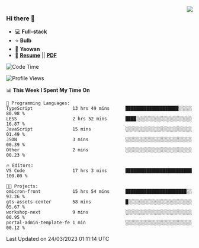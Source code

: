 <img align="right" src="https://github-readme-stats.vercel.app/api?username=LolipopJ&show_icons=true&count_private=true&hide_title=true&include_all_commits=true&theme=vue">

### Hi there 👋

- :computer: **Full-stack**
- :star: **Bulb**
- :pill: **Yaowan**
- :milky_way: [**Resume**](https://lolipopj.github.io/resume/) || [**PDF**](https://cdn.jsdelivr.net/gh/lolipopj/resume/export/resume-en.pdf)

<!--START_SECTION:waka-->
![Code Time](http://img.shields.io/badge/Code%20Time-1%2C084%20hrs%2051%20mins-blue)

![Profile Views](http://img.shields.io/badge/Profile%20Views-1-blue)

📊 **This Week I Spent My Time On** 

```text
💬 Programming Languages: 
TypeScript               13 hrs 49 mins      ████████████████████░░░░░   80.98 % 
LESS                     2 hrs 52 mins       ████░░░░░░░░░░░░░░░░░░░░░   16.87 % 
JavaScript               15 mins             ░░░░░░░░░░░░░░░░░░░░░░░░░   01.49 % 
JSON                     3 mins              ░░░░░░░░░░░░░░░░░░░░░░░░░   00.39 % 
Other                    2 mins              ░░░░░░░░░░░░░░░░░░░░░░░░░   00.23 % 

🔥 Editors: 
VS Code                  17 hrs 3 mins       █████████████████████████   100.00 % 

🐱‍💻 Projects: 
omicron-front            15 hrs 54 mins      ███████████████████████░░   93.26 % 
gts-assets-center        58 mins             █░░░░░░░░░░░░░░░░░░░░░░░░   05.67 % 
workshop-next            9 mins              ░░░░░░░░░░░░░░░░░░░░░░░░░   00.95 % 
portal-admin-template-fe 1 min               ░░░░░░░░░░░░░░░░░░░░░░░░░   00.12 % 
```


 Last Updated on 24/03/2023 01:11:14 UTC
<!--END_SECTION:waka-->
